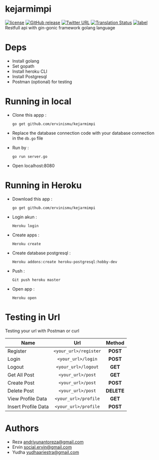 # kejarmimpi    
[![license](https://img.shields.io/github/license/mashape/apistatus.svg)]()
[![GitHub release](https://img.shields.io/github/release/phw/peek.svg)](https://github.com/phw/peek/releases)
[![Twitter URL](https://img.shields.io/twitter/url/http/shields.io.svg?style=social)]()
[![Translation Status](https://hosted.weblate.org/widgets/peek/-/svg-badge.svg)](https://hosted.weblate.org/engage/peek/?utm_source=widget)
[![label](https://img.shields.io/github/issues-raw/badges/shields/website.svg)]()  
Restfull api with gin-gonic framework golang language

# Deps
- Install golang
- Set gopath
- Install heroku CLI
- Install Postgresql
- Postman (optional) for testing

# Running in local
- Clone this appp :

      go get github.com/ervinismu/kejarmimpi

- Replace the database connection code with your database connection in the `db.go` file
- Run by : 
    
      go run server.go

- Open localhost:8080

# Running in Heroku
- Download this app :

      go get github.com/ervinismu/kejarmimpi

- Login akun : 

      Heroku login

- Create apps : 

      Heroku create

- Create database postgresql : 

      Heroku addons:create heroku-postgresql:hobby-dev

- Push : 

      Git push heroku master

- Open app : 

      Heroku open

# Testing in Url
Testing your url with Postman or curl

| Name                | Url                   | Method   |
| --------------------|:---------------------:|:--------:|
| Register            | `<your_url>/register` |   **POST**   |
| Login               | `<your_url>/login`    |   **POST**   |
| Logout              | `<your_url>/logout`   |   **GET**    |
| Get All Post        | `<your_url>/post`     |   **GET**    |
| Create Post         | `<your_url>/post`     |   **POST**   |
| Delete Post         | `<your_url>/post`     |   **DELETE** |
| View Profile Data   | `<your_url>/profile`  |   **GET**    |
| Insert Profile Data | `<your_url>/profile`  |   **POST**  |

# Authors
- Reza andriyunantoreza@gmail.com
- Ervin social.ervin@gmail.com
- Yudha yudhaariestra@gmail.com



